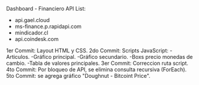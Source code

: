 Dashboard - Financiero
API List:
- api.gael.cloud
- ms-finance.p.rapidapi.com
- mindicador.cl
- api.coindesk.com

1er Commit: Layout HTML y CSS.
2do Commit: Scripts JavaScript:
    -Articulos.
    -Gráfico principal.
    -Gráfico secundario.
    -Boxs precio monedas de cambio. 
    -Tabla de valores principales.
3er Commit: Correccion ruta script.
4to Commit: Por bloqueo de API, se elimina consulta recursiva (ForEach). 
5to Commit: se agrega gráfico "Doughnut - Bitcoint Price". 